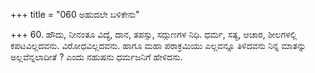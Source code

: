 +++
title = "060 ಅಹುದಲೇ ಬಳಿಕೇನು"

+++
60. ಹೌದು, ನೀನಂತೂ ವಿದ್ಯೆ, ದಾನ, ತಪಸ್ಸು, ಸದ್ಗುಣಗಳ ನಿಧಿ. ಧರ್ಮ, ಸತ್ಯ, ಆಚಾರ, ಶೀಲಗಳಲ್ಲಿ ಕಪಟವಿಲ್ಲದವನು. ವಿರೋಧವಿಲ್ಲದವನು. ಹಾಗೂ ಮಹಾ ಪರಾಕ್ರಮಿಯು ಎಲ್ಲವನ್ನೂ ತಿಳಿದವನು ನಿನ್ನ ಮಾತನ್ನು ಅಲ್ಲವೆನ್ನಲಾದೀತೆ ? ಎಂದು ನಹುಷನು ಧರ್ಮಜನಿಗೆ ಹೇಳಿದನು.